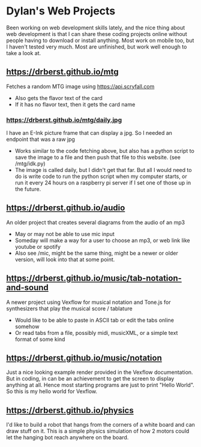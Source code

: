 # Dylan's Web Projects
Been working on web development skills lately, and the nice thing about web development is that I can share these coding projects online without people having to download or install anything. Most work on mobile too, but I haven't tested very much. Most are unfinished, but work well enough to take a look at.

## https://drberst.github.io/mtg
Fetches a random MTG image using https://api.scryfall.com
- Also gets the flavor text of the card
- If it has no flavor text, then it gets the card name

### https://drberst.github.io/mtg/daily.jpg
I have an E-Ink picture frame that can display a jpg. So I needed an endpoint that was a raw jpg
- Works similar to the code fetching above, but also has a python script to save the image to a file and then push that file to this website. (see /mtg/idk.py)
- The image is called daily, but I didn't get that far. But all I would need to do is write code to run the python script when my computer starts, or run it every 24 hours on a raspberry pi server if I set one of those up in the future.


## https://drberst.github.io/audio
An older project that creates several diagrams from the audio of an mp3
- May or may not be able to use mic input
- Someday will make a way for a user to choose an mp3, or web link like youtube or spotify
- Also see /mic, might be the same thing, might be a newer or older version, will look into that at some point.



## https://drberst.github.io/music/tab-notation-and-sound
A newer project using Vexflow for musical notation and Tone.js for synthesizers that play the musical score / tablature
- Would like to be able to paste in ASCII tab or edit the tabs online somehow
- Or read tabs from a file, possibly midi, musicXML, or a simple text format of some kind

## https://drberst.github.io/music/notation
Just a nice looking example render provided in the Vexflow documentation. But in coding, in can be an achievement to get the screen to display anything at all. Hence most starting programs are just to print "Hello World". So this is my hello world for Vexflow.



## https://drberst.github.io/physics
I'd like to build a robot that hangs from the corners of a white board and can draw stuff on it. This is a simple physics simulation of how 2 motors could let the hanging bot reach anywhere on the board.
